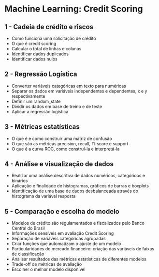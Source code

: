 # Machine Learning: Credit Scoring

## 1 - Cadeia de crédito e riscos

- Como funciona uma solicitação de crédito
- O que é credit scoring
- Calcular o total de linhas e colunas
- Identificar dados duplicados
- Identificar dados nulos

## 2 - Regressão Logística

- Converter variáveis categóricas em texto para numéricas
- Separar os dados em variáveis independentes e dependentes, x e y respectivamente
- Definir um random_state
- Dividir os dados em base de treino e de teste
- Aplicar a regressão logística

## 3 - Métricas estatísticas

- O que é e como construir uma matriz de confusão
- O que são as métricas precision, recall, f1-score e support
- O que é a curva ROC, como construí-la e interpretá-la

## 4 - Análise e visualização de dados

- Realizar uma análise descritiva de dados numéricos, categóricos e binários
- Aplicação e finalidade de histogramas, gráficos de barras e boxplots
- Identificação de uma base de dados desbalanceada através do histograma da variável resposta

## 5 - Comparação e escolha do modelo

- Modelos de crédito são regulamentados e fiscalizados pelo Banco Central do Brasil
- Informações sensíveis em avaliação Credit Scoring
- Separação de variáveis categóricas agrupadas
- Criar funções que automatizam o ajuste de um modelo
- Particularidades do mercado financeiro: criação das variáveis de faixas de classificação
- Analisar resultados das métricas estatísticas de diferentes modelos
- Trade-off de métricas de avaliação
- Escolher o melhor modelo disponível
  